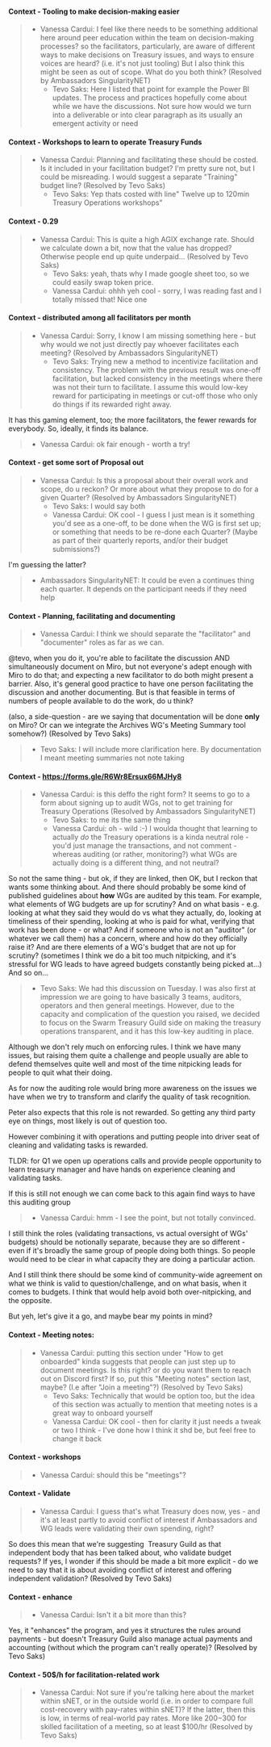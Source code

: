 #### Context - Tooling to make decision-making easier
> * Vanessa Cardui: I feel like there needs to be something additional here around peer education within the team on decision-making processes? so the facilitators, particularly, are aware of different ways to make decisions on Treasury issues, and ways to ensure voices are heard? (i.e. it's not just tooling)
But I also think this might be seen as out of scope. What do you both think? (Resolved by Ambassadors SingularityNET)
>   - Tevo Saks: Here I listed that point for example the Power BI updates. The process and practices hopefully come about while we have the discussions.
Not sure how would we turn into a deliverable or into clear paragraph as its usually an emergent activity or need
> 
#### Context - Workshops to learn to operate Treasury Funds
> * Vanessa Cardui: Planning and facilitating these should be costed. Is it included in your facilitation budget? I'm pretty sure not, but I could be misreading. I would suggest a separate "Training" budget line? (Resolved by Tevo Saks)
>   - Tevo Saks: Yep thats costed with line" Twelve up to 120min Treasury Operations workshops"
> 
#### Context - 0.29
> * Vanessa Cardui: This is quite a high AGIX exchange rate. Should we calculate down a bit, now that the value has dropped? Otherwise people end up quite underpaid... (Resolved by Tevo Saks)
>   - Tevo Saks: yeah, thats why I made google sheet too, so we could easily swap token price.
>   - Vanessa Cardui: ohhh yeh cool - sorry, I was reading fast and I totally missed that! Nice one
> 
#### Context - distributed among all facilitators per month
> * Vanessa Cardui: Sorry, I know I am missing something here - but why would we not just directly pay whoever facilitates each meeting? (Resolved by Ambassadors SingularityNET)
>   - Tevo Saks: Trying new a method to incentivize facilitation and consistency. The problem with the previous result was one-off facilitation, but lacked consistency in the meetings where there was not their turn to facilitate.
I assume this would low-key reward for participating in meetings or cut-off those who only do things if its rewarded right away.

It has this gaming element, too; the more facilitators, the fewer rewards for everybody. So, ideally, it finds its balance.
>   - Vanessa Cardui: ok fair enough - worth a try!
> 
#### Context - get some sort of Proposal out
> * Vanessa Cardui: Is this a proposal about their overall work and scope, do u reckon? Or more about what they propose to do for a given Quarter? (Resolved by Ambassadors SingularityNET)
>   - Tevo Saks: I would say both
>   - Vanessa Cardui: OK cool - I guess I just mean is it something you'd see as a one-off, to be done when the WG is first set up; or something that needs to be re-done each Quarter? (Maybe as part of their quarterly reports, and/or their budget submissions?)

I'm guessing the latter?
>   - Ambassadors SingularityNET: It could be even a continues thing each quarter. It depends on the participant needs if they need help
> 
#### Context - Planning, facilitating and documenting
> * Vanessa Cardui: I think we should separate the "facilitator" and "documenter" roles as far as we can.

@tevo, when you do it, you're able to facilitate the discussion AND simultaneously document on Miro, but not everyone's adept enough with Miro to do that; and expecting a new facilitator to do both might present a barrier. Also, it's general good practice to have one person facilitating the discussion and another documenting. But is that feasible in terms of numbers of people available to do the work, do u think?

(also, a side-question - are we saying that documentation will be done **only** on Miro? Or can we integrate the Archives WG's Meeting Summary tool somehow?) (Resolved by Tevo Saks)
>   - Tevo Saks: I will include more clarification here.
By documentation I meant meeting summaries not note taking
> 
#### Context - https://forms.gle/R6Wr8Ersux66MJHy8
> * Vanessa Cardui: is this deffo the right form? It seems to go to a form about signing up to audit WGs, not to get training for Treasury Operations (Resolved by Ambassadors SingularityNET)
>   - Tevo Saks: to me its the same thing
>   - Vanessa Cardui: oh - wild :-)
I woulda thought that learning to actually *do* the Treasury operations is a kinda neutral role - you'd just manage the transactions, and not comment - whereas auditing (or rather, monitoring?) what WGs are actually doing is a different thing, and not neutral?

So not the same thing - but ok, if they are linked, then OK, but I reckon that wants some thinking about. And there should probably be some kind of published guidelines about **how** WGs are audited by this team. For example, what elements of WG budgets are up for scrutiny? And on what basis - e.g. looking at what they said they would do vs what they actually, do, looking at timeliness of their spending, looking at who is paid for what, verifying that work has been done - or what? And if someone who is not an "auditor" (or whatever we call them) has a concern, where and how do they officially raise it? And are there elements of a WG's budget that are not up for scrutiny? (sometimes I think we do a bit too much nitpicking, and it's stressful for WG leads to have agreed budgets constantly being picked at...) And so on...
>   - Tevo Saks: We had this discussion on Tuesday. I was also first at impression we are going to have basically 3 teams, auditors, operators and then general meetings.
However, due to the capacity and complication of the question you raised, we decided to focus on the Swarm Treasury Guild side on making the treasury operations transparent, and it has this low-key auditing in place.

Although we don't rely much on enforcing rules.
I think we have many issues, but raising them quite a challenge and people usually are able to defend themselves quite well and most of the time nitpicking leads for people to quit what their doing.

As for now the auditing role would bring more awareness on the issues we have when we try to transform and clarify the quality of task recognition.

Peter also expects that this role is not rewarded.
So getting any third party eye on things, most likely is out of question too.

However combining it with operations and putting people into driver seat of cleaning and validating tasks is rewarded.

TLDR: for Q1 we open up operations calls and provide people opportunity to learn treasury manager and have hands on experience cleaning and validating tasks.

If this is still not enough we can come back to this again find ways to have this auditing group
>   - Vanessa Cardui: hmm - I see the point, but not totally convinced.

I still think the roles (validating transactions, vs actual oversight of WGs' budgets) should be notionally separate, because they are so different - even if it's broadly the same group of people doing both things. So people would need to be clear in what capacity they are doing a particular action.

And I still think there should be some kind of community-wide agreement on what we think is valid to question/challenge, and on what basis, when it comes to budgets. I think that would help avoid both over-nitpicking, and the opposite.

But yeh, let's give it a go, and maybe bear my points in mind?
> 
#### Context - Meeting notes:
> * Vanessa Cardui: putting this section under "How to get onboarded" kinda suggests that people can just step up to document meetings. Is this right? or do you want them to reach out on Discord first? If so, put this "Meeting notes" section last, maybe? (I.e after "Join a meeting"?) (Resolved by Tevo Saks)
>   - Tevo Saks: Technically that would be option too, but the idea of this section was actually to mention that meeting notes is a great way to onboard yourself
>   - Vanessa Cardui: OK cool - then for clarity it just needs a tweak or two I think - I've done how I think it shd be, but feel free to change it back
> 
#### Context - workshops
> * Vanessa Cardui: should this be "meetings"?
> 
#### Context - Validate
> * Vanessa Cardui: I guess that's what Treasury does now, yes - and it's at least partly to avoid conflict of interest if Ambassadors and WG leads were validating their own spending, right?

So does this mean that we're suggesting  Treasury Guild as that independent body that has been talked about, who validate budget requests? 
If yes, I wonder if this should be made a bit more explicit - do we need to say that it is about avoiding conflict of interest and offering independent validation? (Resolved by Tevo Saks)
> 
#### Context - enhance
> * Vanessa Cardui: Isn't it a bit more than this?

Yes, it "enhances" the program, and yes it structures the rules around payments - but doesn't Treasury Guild also manage actual payments and accounting (without which the program can't really operate)? (Resolved by Tevo Saks)
> 
#### Context - 50$/h for facilitation-related work
> * Vanessa Cardui: Not sure if you're talking here about the market within sNET, or in the outside world (i.e. in order to compare full cost-recovery with pay-rates within sNET)? If the latter, then this is low, in terms of real-world pay rates. More like $200-$300 for skilled facilitation of a meeting, so at least $100/hr (Resolved by Tevo Saks)
> 
